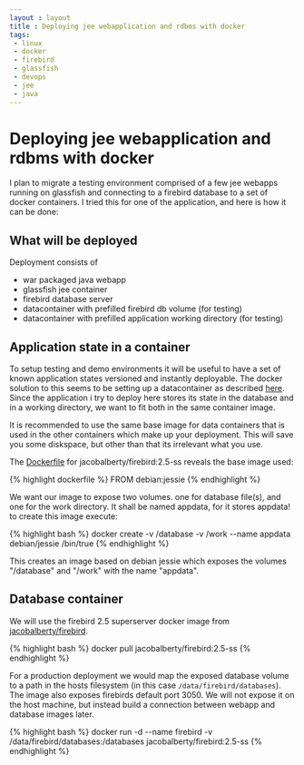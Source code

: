 ```yaml
---
layout : layout
title : Deploying jee webapplication and rdbms with docker 
tags:
 - linux
 - docker
 - firebird
 - glassfish
 - devops
 - jee
 - java
---
```


# Deploying jee webapplication and rdbms with docker

I plan to migrate a testing environment comprised of a few jee webapps running on glassfish and connecting to a firebird database to a set of docker containers.
I tried this for one of the application, and here is how it can be done:  

## What will be deployed

Deployment consists of

 * war packaged java webapp
 * glassfish jee container
 * firebird database server
 * datacontainer with prefilled firebird db volume (for testing) 
 * datacontainer with prefilled application working directory (for testing)


## Application state in a container

To setup testing and demo environments it will be useful to have a set of known application states versioned and instantly deployable.
The docker solution to this seems to be setting up  a datacontainer as described [here](https://docs.docker.com/userguide/dockervolumes/).
Since the application i try to deploy here stores its state in the database and in a working directory, we want to fit both in the same container image.

It is recommended to use the same base image for data containers that is used in the other containers which make up your deployment.
This will save you some diskspace, but other than that its irrelevant what you use.

The [Dockerfile](https://github.com/jacobalberty/firebird-docker/blob/master/2.5-ss/Dockerfile) for jacobalberty/firebird:2.5-ss reveals the base image used:

{% highlight dockerfile %}
FROM debian:jessie
{% endhighlight %}

We want our image to expose two volumes. one for database file(s), and one for the work directory. It shall be named appdata, for it stores appdata!
to create this image execute:

{% highlight bash %}
docker create -v /database -v /work --name appdata debian/jessie /bin/true
{% endhighlight %}

This creates an image based on debian jessie which exposes the volumes "/database" and "/work" with the name "appdata".


## Database container

We will use the firebird 2.5 superserver docker image from [jacobalberty/firebird](https://hub.docker.com/r/jacobalberty/firebird/).

{% highlight bash %}
docker pull jacobalberty/firebird:2.5-ss
{% endhighlight %}

For a production deployment we would map the exposed database volume to a path in the hosts filesystem (in this case ``/data/firebird/databases``). The image also exposes firebirds default port 3050. We will not expose it on the host machine, but instead build a connection between webapp and   database images later.

{% highlight bash %}
docker run -d --name firebird -v /data/firebird/databases:/databases jacobalberty/firebird:2.5-ss
{% endhighlight %}
